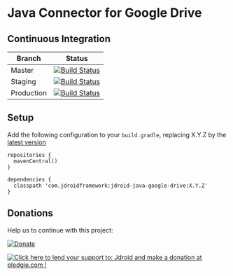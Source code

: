 # Java Connector for Google Drive

## Continuous Integration
|Branch|Status|
| ------------- | ------------- |
|Master|[![Build Status](https://travis-ci.org/maxirosson/jdroid-java-google-drive.svg?branch=master)](https://travis-ci.org/maxirosson/jdroid-java-google-drive)|
|Staging|[![Build Status](https://api.travis-ci.org/maxirosson/jdroid-java-google-drive.svg?branch=staging)](https://travis-ci.org/maxirosson/jdroid-java-google-drive)|
|Production|[![Build Status](https://api.travis-ci.org/maxirosson/jdroid-java-google-drive.svg?branch=production)](https://travis-ci.org/maxirosson/jdroid-java-google-drive)|

## Setup 

Add the following configuration to your `build.gradle`, replacing X.Y.Z by the [latest version](https://github.com/maxirosson/jdroid-java-google-drive/releases/latest)

    repositories {
      mavenCentral()
    }
  
    dependencies {
      classpath 'com.jdroidframework:jdroid-java-google-drive:X.Y.Z'
    }

## Donations
Help us to continue with this project:

[![Donate](https://www.paypalobjects.com/en_US/i/btn/btn_donate_LG.gif)](https://www.paypal.com/cgi-bin/webscr?cmd=_s-xclick&hosted_button_id=2UEBTRTSCYA9L)

<a href='https://pledgie.com/campaigns/30030'><img alt='Click here to lend your support to: Jdroid and make a donation at pledgie.com !' src='https://pledgie.com/campaigns/30030.png?skin_name=chrome' border='0' ></a>

